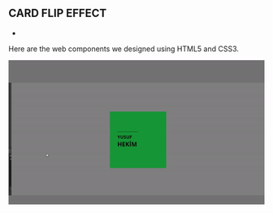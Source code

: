 ## CARD FLIP EFFECT

- 
Here are the web components we designed using HTML5 and CSS3.

![gif](https://raw.githubusercontent.com/yhekim/CSS-WORKS/master/Card%20Flip%20Effect/card.gif)